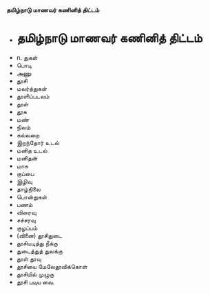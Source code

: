 **தமிழ்நாடு மாணவர் கணினித் திட்டம்**
- # தமிழ்நாடு மாணவர் கணினித் திட்டம்
- n. துகள்
- பொடி
- அணு
- தூசி
- மலர்த்துகள்
- தூளிப்படலம்
- தூள்
- தூசு
- மண்
- நிலம்
- கல்லறை
- இறந்தோர் உடல்
- மனித உடல்
- மனிதன்
- மாசு
- குப்பை
- இழிவு
- தாழ்நிலை
- பொன்துகள்
- பணம்
- விரைவு
- சச்சரவு
- குழப்பம்
- (வினை) தூசிதுடை
- தூசியடித்து நீக்கு
- துடைத்துத் துலக்கு
- தூள் தூவு
- தூசியை மேலேதூவிக்கொள்
- தூசியில் முழுகு
- தூசி படிய வை.

